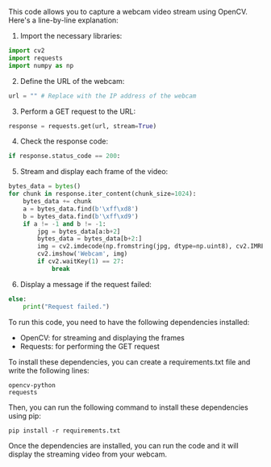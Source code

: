 This code allows you to capture a webcam video stream using OpenCV. Here's a line-by-line explanation:

1. Import the necessary libraries:
```python
import cv2
import requests
import numpy as np
```

2. Define the URL of the webcam:
```python
url = "" # Replace with the IP address of the webcam
```

3. Perform a GET request to the URL:
```python
response = requests.get(url, stream=True)
```

4. Check the response code:
```python
if response.status_code == 200:
```

5. Stream and display each frame of the video:
```python
bytes_data = bytes()
for chunk in response.iter_content(chunk_size=1024):
    bytes_data += chunk
    a = bytes_data.find(b'\xff\xd8')
    b = bytes_data.find(b'\xff\xd9')
    if a != -1 and b != -1:
        jpg = bytes_data[a:b+2]
        bytes_data = bytes_data[b+2:]
        img = cv2.imdecode(np.fromstring(jpg, dtype=np.uint8), cv2.IMREAD_COLOR)
        cv2.imshow('Webcam', img)
        if cv2.waitKey(1) == 27:
            break
```

6. Display a message if the request failed:
```python
else:
    print("Request failed.")
```

To run this code, you need to have the following dependencies installed:
- OpenCV: for streaming and displaying the frames
- Requests: for performing the GET request

To install these dependencies, you can create a requirements.txt file and write the following lines:
```
opencv-python
requests
```

Then, you can run the following command to install these dependencies using pip:
```
pip install -r requirements.txt
```

Once the dependencies are installed, you can run the code and it will display the streaming video from your webcam.